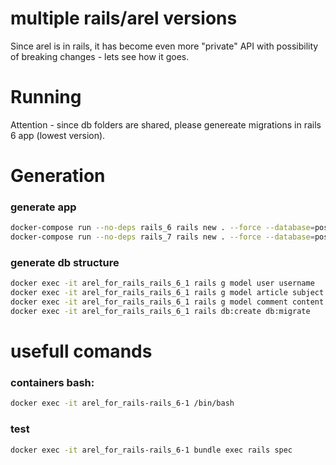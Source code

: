 # multiple rails/arel versions
Since arel is in rails, it has become even more "private" API with possibility of breaking changes - lets see how it goes.

# Running
Attention - since db folders are shared, please genereate migrations in rails 6 app (lowest version).

# Generation
### generate app
```bash
docker-compose run --no-deps rails_6 rails new . --force --database=postgresql --api --skip-test
docker-compose run --no-deps rails_7 rails new . --force --database=postgresql --api --skip-test
```
### generate db structure
```bash
docker exec -it arel_for_rails_rails_6_1 rails g model user username
docker exec -it arel_for_rails_rails_6_1 rails g model article subject body:text
docker exec -it arel_for_rails_rails_6_1 rails g model comment content
docker exec -it arel_for_rails_rails_6_1 rails db:create db:migrate
```
# usefull comands
### containers bash:
```bash
docker exec -it arel_for_rails-rails_6-1 /bin/bash
```
### test
```bash
docker exec -it arel_for_rails-rails_6-1 bundle exec rails spec
```
